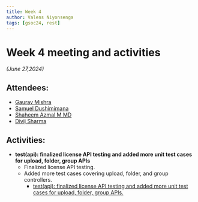 ```yaml
---
title: Week 4
author: Valens Niyonsenga
tags: [gsoc24, rest]
---
```


<!--
SPDX-License-Identifier: CC-BY-SA-4.0

SPDX-FileCopyrightText: 2024 Valens Niyonsenga <valensniyonsenga2003@gmail.com>
-->

# Week 4 meeting and activities

_(June 27,2024)_  

## Attendees:

- [Gaurav Mishra](https://github.com/GMishx)
- [Samuel Dushimimana](https://github.com/dushimsam)
- [Shaheem Azmal M MD](https://github.com/shaheemazmalmmd)
- [Divij Sharma](https://github.com/dvjsharma)

## Activities:

- **test(api): finalized license API testing and added more unit test cases for upload, folder, group APIs**
  - Finalized license API testing.
  - Added more test cases covering upload, folder, and group controllers.
    - [test(api): finalized license API testing and added more unit test cases for upload, folder, group APIs.](https://github.com/fossology/fossology/pull/2834)
